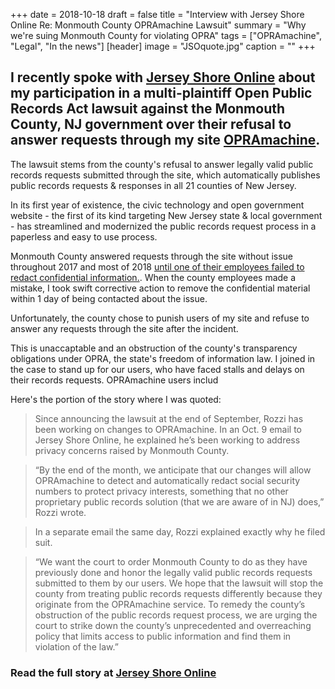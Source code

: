 +++
date = 2018-10-18
draft = false
title = "Interview with Jersey Shore Online Re: Monmouth County OPRAmachine Lawsuit"
summary = "Why we're suing Monmouth County for violating OPRA"
tags = ["OPRAmachine", "Legal", "In the news"]
[header]
image = "JSOquote.jpg"
caption = ""
+++

## I recently spoke with [Jersey Shore Online](https://www.jerseyshoreonline.com/ocean-county/lawsuit-questions-when-county-can-share-public-records/) about my participation in a multi-plaintiff Open Public Records Act lawsuit against the Monmouth County, NJ government over their refusal to answer requests through my site [OPRAmachine](https://opramachine.com).

The lawsuit stems from the county's refusal to answer legally valid public records requests submitted through the site, which automatically publishes public records requests & responses in all 21 counties of New Jersey.

In its first year of existence, the civic technology and open government website - the first of its kind targeting New Jersey state & local government - has streamlined and modernized the public records request process in a paperless and easy to use process.

Monmouth County answered requests through the site without issue throughout 2017 and most of 2018 [until one of their employees failed to redact confidential information.](https://blog.opramachine.com/monmouth-opra-lawsuit/). When the county employees made a mistake, I took swift corrective action to remove the confidential material within 1 day of being contacted about the issue.

Unfortunately, the county chose to punish users of my site and refuse to answer any requests through the site after the incident.

This is unaccaptable and an obstruction of the county's transparency obligations under OPRA, the state's freedom of information law. I joined in the case to stand up for our users, who have faced stalls and delays on their records requests. OPRAmachine users includ

Here's the portion of the story where I was quoted:

>Since announcing the lawsuit at the end of September, Rozzi has been working on changes to OPRAmachine. In an Oct. 9 email to Jersey Shore Online, he explained he’s been working to address privacy concerns raised by Monmouth County.

>“By the end of the month, we anticipate that our changes will allow OPRAmachine to detect and automatically redact social security numbers to protect privacy interests, something that no other proprietary public records solution (that we are aware of in NJ) does,” Rozzi wrote.

>In a separate email the same day, Rozzi explained exactly why he filed suit.

>“We want the court to order Monmouth County to do as they have previously done and honor the legally valid public records requests submitted to them by our users. We hope that the lawsuit will stop the county from treating public records requests differently because they originate from the OPRAmachine service. To remedy the county’s obstruction of the public records request process, we are urging the court to strike down the county’s unprecedented and overreaching policy that limits access to public information and find them in violation of the law.”

### Read the full story at [Jersey Shore Online](https://www.jerseyshoreonline.com/ocean-county/lawsuit-questions-when-county-can-share-public-records/)